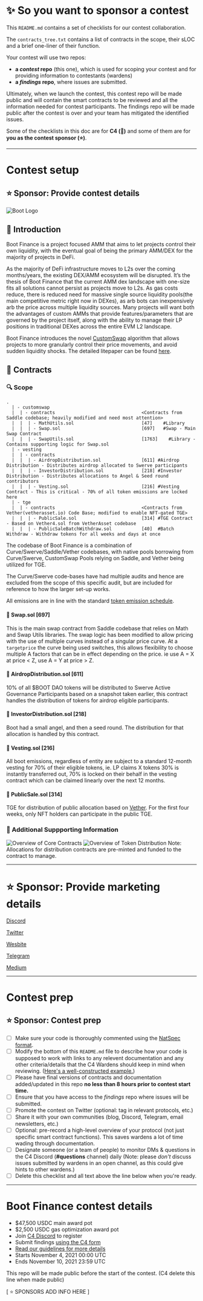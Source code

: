 # ✨ So you want to sponsor a contest

This `README.md` contains a set of checklists for our contest collaboration.


The `contracts_tree.txt` contains a list of contracts in the scope, their sLOC and a brief one-liner of their function.

Your contest will use two repos: 
- **a _contest_ repo** (this one), which is used for scoping your contest and for providing information to contestants (wardens)
- **a _findings_ repo**, where issues are submitted. 

Ultimately, when we launch the contest, this contest repo will be made public and will contain the smart contracts to be reviewed and all the information needed for contest participants. The findings repo will be made public after the contest is over and your team has mitigated the identified issues.

Some of the checklists in this doc are for **C4 (🐺)** and some of them are for **you as the contest sponsor (⭐️)**.

---

# Contest setup

## ⭐️ Sponsor: Provide contest details

![Boot Logo](https://boot.finance/img/Boot-Logo-Horizontal-Blue.png)

## 👢 Introduction

Boot Finance is a project focused AMM that aims to let projects control their own liquidity, with the eventual goal of being the primary AMM/DEX for the majority of projects in DeFi.

As the majority of DeFi infrastructure moves to L2s over the coming months/years, the existing DEX/AMM ecosystem will be disrupted.
It’s the thesis of Boot Finance that the current AMM dex landscape with one-size fits all solutions cannot persist as projects move to L2s. As gas costs reduce, there is reduced need for massive single source liquidity pools(the main competitive metric right now in DEXes), as arb bots can inexpensively arb the price across multiple liquidity sources. Many projects will want both the advantages of custom AMMs that provide features/parameters that are governed by the project itself, along with the ability to manage their LP positions in traditional DEXes across the entire EVM L2 landscape.

Boot Finance introduces the novel [CustomSwap](https://blog.boot.finance/customswap-by-boot-finance-1336f6d63cbd) algorithm that allows projects to more granularly control their price movements, and avoid sudden liquidity shocks. The detailed litepaper can be found [here](https://www.slideshare.net/sabretooth1/boot-finance-litepaper-v053pdf).

## 📄 Contracts
### 🔍 Scope
```
.
  | - customswap
  |  | - contracts                                <Contracts from Saddle codebase; heavily modified and need most attention>                
  |  |  | - MathUtils.sol                         [47]    #Library
  |  |  | - Swap.sol                              [697]	  #Swap - Main Swap Contract
  |  |  | - SwapUtils.sol                         [1763]	#Library - Contains supporting logic for Swap.sol
  | - vesting
  |  | - contracts
  |  |  | - AirdropDistribution.sol               [611]	#Airdrop Distribution - Distributes airdrop allocated to Swerve participants
  |  |  | - InvestorDistribution.sol              [218]	#Investor Distribution - Distributes allocations to Angel & Seed round contributors
  |  |  | - Vesting.sol                           [216]	#Vesting Contract - This is critical - 70% of all token emissions are locked here
  | - tge
  |  | - contracts                                <Contracts from Vether(vetherasset.io) Code Base; modified to enable NFT-gated TGE>
  |  |  | - PublicSale.sol                        [314]	#TGE Contract - Based on Vether4.sol from VetherAsset codebase
  |  |  | - PublicSaleBatchWithdraw.sol           [40]	#Batch Withdraw - Withdraw tokens for all weeks and days at once
```
The codebase of Boot Finance is a combination of Curve/Swerve/Saddle/Vether codebases, with native pools borrowing from Curve/Swerve, CustomSwap Pools relying on Saddle, and Vether being utilized for TGE.

The Curve/Swerve code-bases have had multiple audits and hence are excluded from the scope of this specific audit, but are included for reference to how the larger set-up works.

All emissions are in line with the standard [token emission schedule](https://docs.google.com/spreadsheets/d/16aZznOquMsZnx1nz31RQQ6gtMfxiiSuSrVDA19srbBs/edit#gid=1421541501).

#### 📄 Swap.sol [697]
This is the main swap contract from Saddle codebase that relies on Math and Swap Utils libraries. The swap logic has been modified to allow pricing with the use of multiple curves instead of a singular price curve. At a `targetprice` the curve being used switches, this allows flexibility to choose multiple A factors that can be in effect depending on the price. ie use A = X at price < Z, use A = Y at price > Z.

#### 📄 AirdropDistribution.sol [611]
10% of all $BOOT DAO tokens will be distributed to Swerve Active Governance Participants based on a snapshot taken earlier, this contract handles the distribution of tokens for airdrop eligible participants.

#### 📄 InvestorDistribution.sol [218]
Boot had a small angel, and then a seed round. The distribution for that allocation is handled by this contract.

#### 📄 Vesting.sol [216]
All boot emissions, regardless of entity are subject to a standard 12-month vesting for 70% of their eligible tokens, ie. LP claims X tokens 30% is instantly transferred out, 70% is locked on their behalf in the vesting contract which can be claimed linearly over the next 12 months.

#### 📄 PublicSale.sol [314]
TGE for distribution of public allocation based on [Vether](https://www.vetherasset.io). For the first four weeks, only NFT holders can participate in the public TGE.

### 📎 Additional Suppporting Information
![Overview of Core Contracts](core-contracts/diagrams/Overview.png)
![Overview of Token Distribution](core-contracts/diagrams/TokenDistribution.png)
Note: Allocations for distribution contracts are pre-minted and funded to the contract to manage.

---

# ⭐️ Sponsor: Provide marketing details

[Discord](https://discord.gg/hNnvEq3U)

[Twitter](https://twitter.com/bootfinance)

[Wesbite](https://boot.finance)

[Telegram](https://t.me/bootfinance)

[Medium](https://blog.boot.finance/)

---

# Contest prep

## ⭐️ Sponsor: Contest prep
- [ ] Make sure your code is thoroughly commented using the [NatSpec format](https://docs.soliditylang.org/en/v0.5.10/natspec-format.html#natspec-format).
- [ ] Modify the bottom of this `README.md` file to describe how your code is supposed to work with links to any relevent documentation and any other criteria/details that the C4 Wardens should keep in mind when reviewing. ([Here's a well-constructed example.](https://github.com/code-423n4/2021-06-gro/blob/main/README.md))
- [ ] Please have final versions of contracts and documentation added/updated in this repo **no less than 8 hours prior to contest start time.**
- [ ] Ensure that you have access to the _findings_ repo where issues will be submitted.
- [ ] Promote the contest on Twitter (optional: tag in relevant protocols, etc.)
- [ ] Share it with your own communities (blog, Discord, Telegram, email newsletters, etc.)
- [ ] Optional: pre-record a high-level overview of your protocol (not just specific smart contract functions). This saves wardens a lot of time wading through documentation.
- [ ] Designate someone (or a team of people) to monitor DMs & questions in the C4 Discord (**#questions** channel) daily (Note: please *don't* discuss issues submitted by wardens in an open channel, as this could give hints to other wardens.)
- [ ] Delete this checklist and all text above the line below when you're ready.

---

# Boot Finance contest details
- $47,500 USDC main award pot
- $2,500 USDC gas optimization award pot
- Join [C4 Discord](https://discord.gg/code4rena) to register
- Submit findings [using the C4 form](https://code423n4.com/2021-11-boot-finance-contest/submit)
- [Read our guidelines for more details](https://docs.code4rena.com/roles/wardens)
- Starts November 4, 2021 00:00 UTC
- Ends November 10, 2021 23:59 UTC

This repo will be made public before the start of the contest. (C4 delete this line when made public)

[ ⭐️ SPONSORS ADD INFO HERE ]
